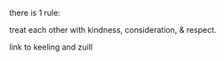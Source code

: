 there is 1 rule:

treat each other with kindness, consideration, & respect.

link to keeling and zuill
<!--stackedit_data:
eyJoaXN0b3J5IjpbMjEyNjY1MTM4XX0=
-->